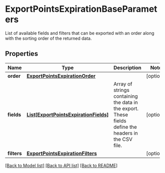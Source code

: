 # ExportPointsExpirationBaseParameters

List of available fields and filters that can be exported with an order along with the sorting order of the returned data.

## Properties
Name | Type | Description | Notes
------------ | ------------- | ------------- | -------------
**order** | [**ExportPointsExpirationOrder**](ExportPointsExpirationOrder.md) |  | [optional] 
**fields** | [**List[ExportPointsExpirationFields]**](ExportPointsExpirationFields.md) | Array of strings containing the data in the export. These fields define the headers in the CSV file. | [optional] 
**filters** | [**ExportPointsExpirationFilters**](ExportPointsExpirationFilters.md) |  | [optional] 

[[Back to Model list]](../README.md#documentation-for-models) [[Back to API list]](../README.md#documentation-for-api-endpoints) [[Back to README]](../README.md)


